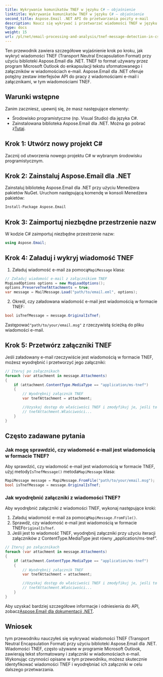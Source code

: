 ```yaml
---
title: Wykrywanie komunikatów TNEF w języku C# — objaśnienie
linktitle: Wykrywanie komunikatów TNEF w języku C# — objaśnienie
second_title: Aspose.Email .NET API do przetwarzania poczty e-mail
description: Naucz się wykrywać i przetwarzać wiadomości TNEF w języku C# przy użyciu Aspose.Email dla .NET. Ulepsz obsługę wiadomości e-mail dzięki bogatemu tekstowi i załącznikom.
type: docs
weight: 15
url: /pl/net/email-processing-and-analysis/tnef-message-detection-in-csharp-explained/
---
```


Ten przewodnik zawiera szczegółowe wyjaśnienie krok po kroku, jak wykryć wiadomości TNEF (Transport Neutral Encapsulation Format) przy użyciu biblioteki Aspose.Email dla .NET. TNEF to format używany przez program Microsoft Outlook do enkapsulacji tekstu sformatowanego i załączników w wiadomościach e-mail. Aspose.Email dla .NET oferuje potężny zestaw interfejsów API do pracy z wiadomościami e-mail i załącznikami, w tym wiadomościami TNEF.

## Warunki wstępne

Zanim zaczniesz, upewnij się, że masz następujące elementy:

- Środowisko programistyczne (np. Visual Studio) dla języka C#.
-  Zainstalowana biblioteka Aspose.Email dla .NET. Można go pobrać z[Tutaj](https://releases.aspose.com/email/net).

## Krok 1: Utwórz nowy projekt C#

Zacznij od utworzenia nowego projektu C# w wybranym środowisku programistycznym.

## Krok 2: Zainstaluj Aspose.Email dla .NET

Zainstaluj bibliotekę Aspose.Email dla .NET przy użyciu Menedżera pakietów NuGet. Uruchom następującą komendę w konsoli Menedżera pakietów:

```bash
Install-Package Aspose.Email
```

## Krok 3: Zaimportuj niezbędne przestrzenie nazw

W kodzie C# zaimportuj niezbędne przestrzenie nazw:

```csharp
using Aspose.Email;

```

## Krok 4: Załaduj i wykryj wiadomość TNEF

1.  Załaduj wiadomość e-mail za pomocą`MapiMessage` klasa:

```csharp
// Załaduj wiadomość e-mail z załącznikiem TNEF
MsgLoadOptions options = new MsgLoadOptions();
options.PreserveTnefAttachments = true;
var message = MailMessage.Load("path/to/email.eml", options);
```

2. Określ, czy załadowana wiadomość e-mail jest wiadomością w formacie TNEF:

```csharp
bool isTnefMessage = message.OriginalIsTnef;
```

 Zastępować`"path/to/your/email.msg"` z rzeczywistą ścieżką do pliku wiadomości e-mail.

## Krok 5: Przetwórz załączniki TNEF

Jeśli załadowany e-mail rzeczywiście jest wiadomością w formacie TNEF, możesz wyodrębnić i przetworzyć jego załączniki:

```csharp
// Iteruj po załącznikach
foreach (var attachment in message.Attachments)
{
    if (attachment.ContentType.MediaType == "application/ms-tnef")
    {
        // Wyodrębnij załącznik TNEF
        var tnefAttachment = attachment;

        //Uzyskaj dostęp do właściwości TNEF i zmodyfikuj je, jeśli to konieczne
        // tnefAttachment.Właściwości...
    }
}
```

## Często zadawane pytania

### Jak mogę sprawdzić, czy wiadomość e-mail jest wiadomością w formacie TNEF?

 Aby sprawdzić, czy wiadomość e-mail jest wiadomością w formacie TNEF, użyj metody`IsTnefMessage()` metoda`MapiMessage` klasa:

```csharp
MapiMessage message = MapiMessage.FromFile("path/to/your/email.msg");
bool isTnefMessage = message.OriginalIsTnef;
```

### Jak wyodrębnić załączniki z wiadomości TNEF?

Aby wyodrębnić załączniki z wiadomości TNEF, wykonaj następujące kroki:

1.  Załaduj wiadomość e-mail za pomocą`MapiMessage.FromFile()`.
2.  Sprawdź, czy wiadomość e-mail jest wiadomością w formacie TNEF`OriginalIsTnef`.
3. Jeśli jest to wiadomość TNEF, wyodrębnij załączniki przy użyciu iteracji załączników z ContentType.MediaType jest równy „application/ms-tnef”.

```csharp
// Iteruj po załącznikach
foreach (var attachment in message.Attachments)
{
    if (attachment.ContentType.MediaType == "application/ms-tnef")
    {
        // Wyodrębnij załącznik TNEF
        var tnefAttachment = attachment;

        //Uzyskaj dostęp do właściwości TNEF i zmodyfikuj je, jeśli to konieczne
        // tnefAttachment.Właściwości...
    }
}
```

 Aby uzyskać bardziej szczegółowe informacje i odniesienia do API, zobacz[Aspose.Email dla dokumentacji .NET](https://reference.aspose.com/email/net/).

## Wniosek

tym przewodniku nauczyłeś się wykrywać wiadomości TNEF (Transport Neutral Encapsulation Format) przy użyciu biblioteki Aspose.Email dla .NET. Wiadomości TNEF, często używane w programie Microsoft Outlook, zawierają tekst sformatowany i załączniki w wiadomościach e-mail. Wykonując czynności opisane w tym przewodniku, możesz skutecznie identyfikować wiadomości TNEF i wyodrębniać ich załączniki w celu dalszego przetwarzania.


